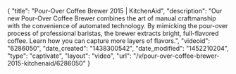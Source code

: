 {
    "title": "Pour-Over Coffee Brewer 2015 | KitchenAid",
    "description": "Our new Pour-Over Coffee Brewer combines the art of manual craftmanship with the convenience of automated technology. By mimicking the pour-over process of professional baristas, the brewer extracts bright, full-flavored coffee. Learn how you can capture more layers of flavors.",
    "videoid": "6286050",
    "date_created": "1438300542",
    "date_modified": "1452210204",
    "type": "captivate",
    "layout": "video",
    "url": "\/v\/pour-over-coffee-brewer-2015-kitchenaid\/6286050"
}